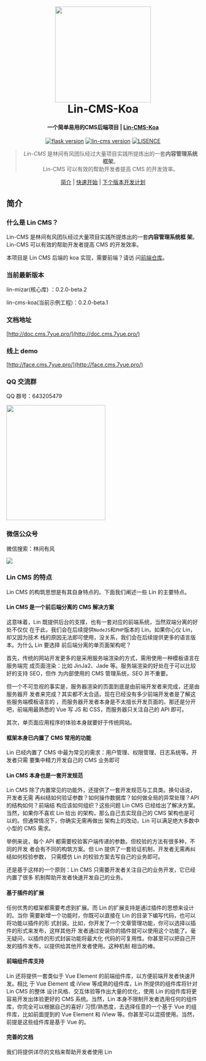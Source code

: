 <h1 align="center">
  <a href="http://doc.cms.7yue.pro/">
  <img src="http://doc.cms.7yue.pro/left-logo.png" width="250"/></a>
  <br>
  Lin-CMS-Koa
</h1>

<h4 align="center">一个简单易用的CMS后端项目 | <a href="http://doc.cms.7yue.pro/" target="_blank">Lin-CMS-Koa</a></h4>

<p align="center">
  <a href="http://flask.pocoo.org/docs/1.0/" rel="nofollow">
  <img src="https://img.shields.io/badge/koa-2.7.0-green.svg" alt="flask version" data-canonical-src="https://img.shields.io/badge/koa-2.7.0-green.svg" style="max-width:100%;"></a>
  <a href="https://pypi.org/project/Lin-CMS/" rel="nofollow"><img src="https://img.shields.io/badge/lin--mizar-0.1.1-green.svg" alt="lin-cms version" data-canonical-src="https://img.shields.io/badge/lin--cms--test-0.0.1--alpha8-red.svg" style="max-width:100%;"></a>
  <a href="http://doc.cms.7yue.pro/" rel="nofollow"><img src="https://img.shields.io/badge/license-MIT-lightgrey.svg" alt="LISENCE" data-canonical-src="https://img.shields.io/badge/license-MIT-lightgrey.svg" style="max-width:100%;"></a>
</p>

<blockquote align="center">
  <em>Lin-CMS</em> 是林间有风团队经过大量项目实践所提炼出的一套<strong>内容管理系统框架</strong>。<br>
 Lin-CMS 可以有效的帮助开发者提高 CMS 的开发效率。
</blockquote>

<p align="center">
  <a href="#简介">简介</a>&nbsp;|&nbsp;<a href="#快速开始">快速开始</a>&nbsp;|&nbsp;<a href="#下个版本开发计划">下个版本开发计划</a>
</p>

## 简介

### 什么是 Lin CMS？

Lin-CMS 是林间有风团队经过大量项目实践所提炼出的一套**内容管理系统框
架**。Lin-CMS 可以有效的帮助开发者提高 CMS 的开发效率。

本项目是 Lin CMS 后端的 koa 实现，需要前端？请访
问[前端仓库](https://github.com/TaleLin/lin-cms-vue)。

### 当前最新版本

lin-mizar(核心库) ：0.2.0-beta.2

lin-cms-koa(当前示例工程)：0.2.0-beta.1

### 文档地址

[http://doc.cms.7yue.pro/](http://doc.cms.7yue.pro/)

### 线上 demo

[http://face.cms.7yue.pro/](http://face.cms.7yue.pro/)

### QQ 交流群

QQ 群号：643205479

<img class="QR-img" width="258" height="300" src="http://imglf3.nosdn0.126.net/img/Qk5LWkJVWkF3Nmdyc2xGcUtScEJLOVV1clErY1dJa0FsQ3E1aDZQWlZHZ2dCbSt4WXA1V3dRPT0.jpg?imageView&thumbnail=1680x0&quality=96&stripmeta=0&type=jpg">

### 微信公众号

微信搜索：林间有风

<img class="QR-img" src="http://imglf6.nosdn0.126.net/img/YUdIR2E3ME5weEdlNThuRmI4TFh3UWhiNmladWVoaTlXUXpicEFPa1F6czFNYkdmcWRIbGRRPT0.jpg?imageView&thumbnail=500x0&quality=96&stripmeta=0&type=jpg">

### Lin CMS 的特点

Lin CMS 的构筑思想是有其自身特点的。下面我们阐述一些 Lin 的主要特点。

#### Lin CMS 是一个前后端分离的 CMS 解决方案

这意味着，Lin 既提供后台的支撑，也有一套对应的前端系统，当然双端分离的好处不仅仅
在于此，我们会在后续提供`NodeJS`和`PHP`版本的 Lin。如果你心仪 Lin，却又因为技术
栈的原因无法即可使用，没关系，我们会在后续提供更多的语言版本。为什么 Lin 要选择
前后端分离的单页面架构呢？

首先，传统的网站开发更多的是采用服务端渲染的方式，需用使用一种模板语言在服务端完
成页面渲染：比如 JinJa2、Jade 等。服务端渲染的好处在于可以比较好的支持 SEO，但作
为内部使用的 CMS 管理系统，SEO 并不重要。

但一个不可忽视的事实是，服务器渲染的页面到底是由前端开发者来完成，还是由服务器开
发者来完成？其实都不太合适。现在已经没有多少前端开发者是了解这些服务端模板语言的
，而服务器开发者本身是不太擅长开发页面的。那还是分开吧，前端用最熟悉的 Vue 写 JS
和 CSS，而服务器只关注自己的 API 即可。

其次，单页面应用程序的体验本身就要好于传统网站。

#### 框架本身已内置了 CMS 常用的功能

Lin 已经内置了 CMS 中最为常见的需求：用户管理、权限管理、日志系统等。开发者只需
要集中精力开发自己的 CMS 业务即可

#### Lin CMS 本身也是一套开发规范

Lin CMS 除了内置常见的功能外，还提供了一套开发规范与工具类。换句话说，开发者无需
再纠结如何验证参数？如何操作数据库？如何做全局的异常处理？API 的结构如何？前端结
构应该如何组织？这些问题 Lin CMS 已经给出了解决方案。当然，如果你不喜欢 Lin 给出
的架构，那么自己去实现自己的 CMS 架构也是可以的。但通常情况下，你确实无需再做出
架构上的改动，Lin 可以满足绝大多数中小型的 CMS 需求。

举例来说，每个 API 都需要校验客户端传递的参数。但校验的方法有很多种，不同的开发
者会有不同的构筑方案。但 Lin 提供了一套验证机制，开发者无需再纠结如何校验参数，
只需模仿 Lin 的校验方案去写自己的业务即可。

还是基于这样的一个原则：Lin CMS 只需要开发者关注自己的业务开发，它已经内置了很多
机制帮助开发者快速开发自己的业务。

#### 基于插件的扩展

任何优秀的框架都需要考虑到扩展。而 Lin 的扩展支持是通过插件的思想来设计的。当你
需要新增一个功能时，你既可以直接在 Lin 的目录下编写代码，也可以将功能以插件的形
式封装。比如，你开发了一个文章管理功能，你可以选择以插件的形式来发布，这样其他开
发者通过安装你的插件就可以使用这个功能了。毫无疑问，以插件的形式封装功能将最大化
代码的可复用性。你甚至可以把自己开发的插件发布，以提供给其他开发者使用。这种机制
相当的棒。

#### 前端组件库支持

Lin 还将提供一套类似于 Vue Element 的前端组件库，以方便前端开发者快速开发。相比
于 Vue Element 或 iView 等成熟的组件库，Lin 所提供的组件库将针对 Lin CMS 的整体
设计风格、交互体验等作出大量的优化，使用 Lin 的组件库将更容易开发出体验更好的
CMS 系统。当然，Lin 本身不限制开发者选用任何的组件库，你完全可以根据自己的喜好/
习惯/熟悉度，去选择任意的一个基于 Vue 的组件库，比如前面提到的 Vue Element 和
iView 等。你甚至可以混搭使用。当然，前提是这些组件库是基于 Vue 的。

#### 完善的文档

我们将提供详尽的文档来帮助开发者使用 Lin
